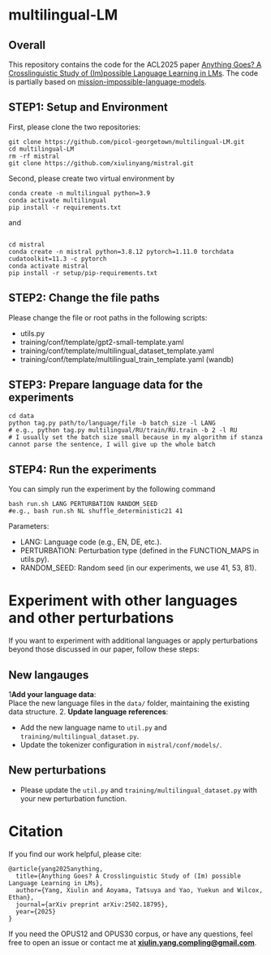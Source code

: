 # multilingual-LM

## Overall
This repository contains the code for the ACL2025 paper [Anything Goes? A Crosslinguistic Study of (Im)possible Language Learning in LMs](https://arxiv.org/abs/2502.18795). The code is partially based on [mission-impossible-language-models](https://github.com/jkallini/mission-impossible-language-models).

## STEP1: Setup and Environment
First, please clone the two repositories:
```commandline
git clone https://github.com/picol-georgetown/multilingual-LM.git
cd multilingual-LM
rm -rf mistral
git clone https://github.com/xiulinyang/mistral.git
```
Second, please create two virtual environment by
```commandline
conda create -n multilingual python=3.9
conda activate multilingual
pip install -r requirements.txt
```
and 
```commandline

cd mistral
conda create -n mistral python=3.8.12 pytorch=1.11.0 torchdata cudatoolkit=11.3 -c pytorch
conda activate mistral
pip install -r setup/pip-requirements.txt
```

## STEP2: Change the file paths

Please change the file or root paths in the following scripts:
- utils.py
- training/conf/template/gpt2-small-template.yaml
- training/conf/template/multilingual_dataset_template.yaml
- training/conf/template/multilingual_train_template.yaml (wandb)

## STEP3: Prepare language data for the experiments
```commandline
cd data
python tag.py path/to/language/file -b batch_size -l LANG 
# e.g., python tag.py multilingual/RU/train/RU.train -b 2 -l RU 
# I usually set the batch size small because in my algorithm if stanza cannot parse the sentence, I will give up the whole batch
```

## STEP4: Run the experiments
You can simply run the experiment by the following command
```commandline
bash run.sh LANG PERTURBATION RANDOM_SEED
#e.g., bash run.sh NL shuffle_deterministic21 41
```
Parameters:
- LANG: Language code (e.g., EN, DE, etc.).
- PERTURBATION: Perturbation type (defined in the FUNCTION_MAPS in utils.py).
- RANDOM_SEED: Random seed (in our experiments, we use 41, 53, 81).

# Experiment with other languages and other perturbations
If you want to experiment with additional languages or apply perturbations beyond those discussed in our paper, follow these steps:
## New langauges
1**Add your language data**:  
   Place the new language files in the `data/` folder, maintaining the existing data structure.
2. **Update language references**:  
   - Add the new language name to `util.py` and `training/multilingual_dataset.py`.  
   - Update the tokenizer configuration in `mistral/conf/models/`.  
## New perturbations
- Please update the `util.py` and `training/multilingual_dataset.py` with your new perturbation function. 

# Citation

If you find our work helpful, please cite:

```
@article{yang2025anything,
  title={Anything Goes? A Crosslinguistic Study of (Im) possible Language Learning in LMs},
  author={Yang, Xiulin and Aoyama, Tatsuya and Yao, Yuekun and Wilcox, Ethan},
  journal={arXiv preprint arXiv:2502.18795},
  year={2025}
}
```

If you need the OPUS12 and OPUS30 corpus, or have any questions, feel free to open an issue or contact me at **xiulin.yang.compling@gmail.com**.